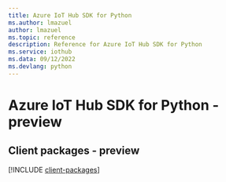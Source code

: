 ```yaml
---
title: Azure IoT Hub SDK for Python
ms.author: lmazuel
author: lmazuel
ms.topic: reference
description: Reference for Azure IoT Hub SDK for Python
ms.service: iothub
ms.data: 09/12/2022
ms.devlang: python
---
```

# Azure IoT Hub SDK for Python - preview

## Client packages - preview
[!INCLUDE [client-packages](iot-hub-client-index.md)]